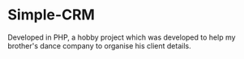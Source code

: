 # Simple-CRM
Developed in PHP, a hobby project which was developed to help my brother's dance company to organise his client details.
